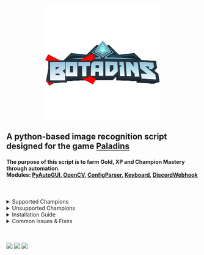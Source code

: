 <html>
   <p align="center">
      <a href="https://github.com/curv3ball/Botadins">
      <img src="https://github.com/curv3ball/Botadins/blob/main/images/logo.png?raw=true" alt="Logo" width="300" height="300">
      </a>
   <h2>
      A python-based image recognition script designed for the game <a href="https://www.paladins.com">Paladins</a>
   </h2>
   <h4>
      The purpose of this script is to farm Gold, XP and Champion Mastery through automation.<br>
      Modules: <a href="https://pypi.org/project/PyAutoGUI/">PyAutoGUI</a>, 
      <a href="https://pypi.org/project/opencv-python/">OpenCV</a>, 
      <a href="https://docs.python.org/3/library/configparser.html#module-configparser">ConfigParser</a>, 
      <a href="https://pypi.org/project/keyboard/">Keyboard</a>, 
      <a href="https://pypi.org/project/discord-webhook/">DiscordWebhook</a> 
      <br> <br> <br>
   </h4>
   <details>
      <summary>Supported Champions</summary>
      <br>
      Androxus, Ash, Barik, Buck, Cassie, Evie, Furia, Grohk, Grover, IO, Jenos, Khan, Kinessa, Lex<br> Lian, Maeve, Makoa, Octavia
      Pip, Ruckus, Saati, Seris, Sha Lin, Terminus, Tiberius, Tyra, VII, Viktor, Vora
   </details>
   <details>
      <summary>Unsupported Champions</summary>
      <br>
      Atlas, Azaan, Betty La Bomba, Bomb King, Corvus, Dredge, Drogoz, Fernando, Imano, Inara, Koga<br> Lillith, Mal'Damba, Moji, Raum
      Rei, Skye, Strix, Talus, Torvald, Vatu, Vivian, Willo, Yagorath, Ying, Zhin
   </details>
   
   <details>
      <summary>Installation Guide</summary>
      <br>
      Download the loader from <a href="https://github.com/curv3ball/Botadins/releases/download/loader/botadins.loader.rar">Here</a> <br>
      Open botadins-loader.exe and click "Check for updates". This will download the latest files<br>
      Open settings.ini and type the champion you want to use (exactly how it is in game)<br>
      Set your discord webhook in settings.ini for script updates *optional*<br>
      Open paladins and set your resolution to 1920x1080, then click Load on the loader
   </details>
   
   <details>
      <summary>Common Issues & Fixes</summary><br>
      <details>
         <summary>Window instantly closing</summary>
         Install python from <a href="https://www.python.org/ftp/python/3.10.7/python-3.10.7-amd64.exe">this link</a></b><br>
         !! MAKE SURE YOU PRESS ADD TO PATH ON THE PYTHON INSTALLER, ITS IMPORTANT !!
      </details>
      <details>
         <summary>No module named win32api</summary>
         Open command prompt, type <b>pip install pypiwin32</b>
      </details>
      <details>
         <summary>Bot idling/Doing nothing</summary>
         Set in-game resolution to 1920x1080 and dont move your mouse while bot is running</b>
      </details>
      <details>
         <summary>Can't stop bot</summary>
         Hold down the delete key on your keyboard for a few seconds, it will close the bot</b>
      </details>
   </details>
   <br><br>
</html>

![](https://img.shields.io/github/downloads/curv3ball/botadins/total?color=blue&logo=download-widget)
![](https://img.shields.io/github/commit-activity/m/curv3ball/botadins?color=blue&label=updates)
![](https://img.shields.io/github/last-commit/curv3ball/botadins?color=blue&label=last%20update)
